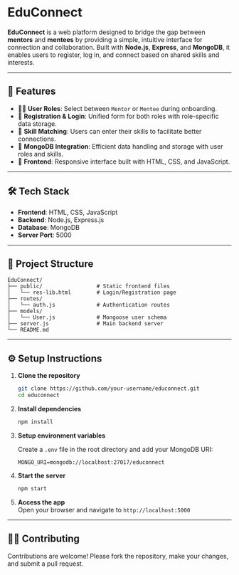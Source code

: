 
# EduConnect

**EduConnect** is a web platform designed to bridge the gap between **mentors** and **mentees** by providing a simple, intuitive interface for connection and collaboration. Built with **Node.js**, **Express**, and **MongoDB**, it enables users to register, log in, and connect based on shared skills and interests.

---

## 🚀 Features

- 🧑‍🏫 **User Roles**: Select between `Mentor` or `Mentee` during onboarding.
- 📝 **Registration & Login**: Unified form for both roles with role-specific data storage.
- 🧠 **Skill Matching**: Users can enter their skills to facilitate better connections.
- 💾 **MongoDB Integration**: Efficient data handling and storage with user roles and skills.
- 🎨 **Frontend**: Responsive interface built with HTML, CSS, and JavaScript.

---

## 🛠️ Tech Stack

- **Frontend**: HTML, CSS, JavaScript  
- **Backend**: Node.js, Express.js  
- **Database**: MongoDB  
- **Server Port**: 5000

---

## 📁 Project Structure

```
EduConnect/
├── public/                 # Static frontend files
│   └── res-lib.html        # Login/Registration page
├── routes/
│   └── auth.js             # Authentication routes
├── models/
│   └── User.js             # Mongoose user schema
├── server.js               # Main backend server
└── README.md
```

---

## ⚙️ Setup Instructions

1. **Clone the repository**
   ```bash
   git clone https://github.com/your-username/educonnect.git
   cd educonnect
   ```

2. **Install dependencies**
   ```bash
   npm install
   ```

3. **Setup environment variables**

   Create a `.env` file in the root directory and add your MongoDB URI:
   ```
   MONGO_URI=mongodb://localhost:27017/educonnect
   ```

4. **Start the server**
   ```bash
   npm start
   ```

5. **Access the app**  
   Open your browser and navigate to `http://localhost:5000`

---

## 👨‍💻 Contributing

Contributions are welcome! Please fork the repository, make your changes, and submit a pull request.
